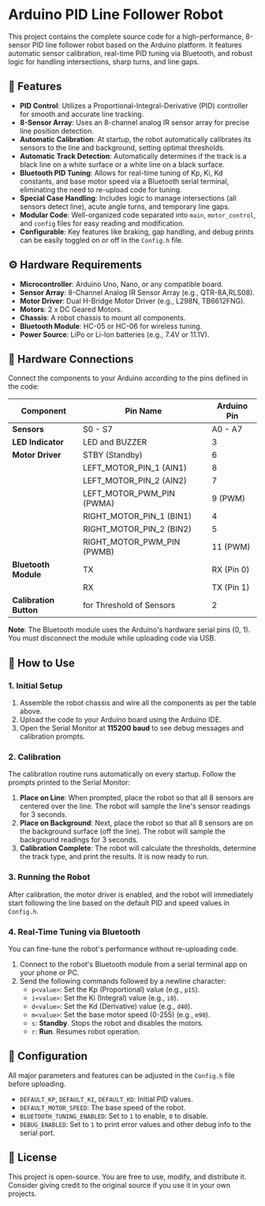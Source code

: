 # Arduino PID Line Follower Robot

This project contains the complete source code for a high-performance, 8-sensor PID line follower robot based on the Arduino platform. It features automatic sensor calibration, real-time PID tuning via Bluetooth, and robust logic for handling intersections, sharp turns, and line gaps.


## 🤖 Features

* **PID Control**: Utilizes a Proportional-Integral-Derivative (PID) controller for smooth and accurate line tracking.
* **8-Sensor Array**: Uses an 8-channel analog IR sensor array for precise line position detection.
* **Automatic Calibration**: At startup, the robot automatically calibrates its sensors to the line and background, setting optimal thresholds.
* **Automatic Track Detection**: Automatically determines if the track is a black line on a white surface or a white line on a black surface.
* **Bluetooth PID Tuning**: Allows for real-time tuning of Kp, Ki, Kd constants, and base motor speed via a Bluetooth serial terminal, eliminating the need to re-upload code for tuning.
* **Special Case Handling**: Includes logic to manage intersections (all sensors detect line), acute angle turns, and temporary line gaps.
* **Modular Code**: Well-organized code separated into `main`, `motor_control`, and `config` files for easy reading and modification.
* **Configurable**: Key features like braking, gap handling, and debug prints can be easily toggled on or off in the `Config.h` file.

## ⚙️ Hardware Requirements

* **Microcontroller**: Arduino Uno, Nano, or any compatible board.
* **Sensor Array**: 8-Channel Analog IR Sensor Array (e.g., QTR-8A,RLS08).
* **Motor Driver**: Dual H-Bridge Motor Driver (e.g., L298N, TB6612FNG).
* **Motors**: 2 x DC Geared Motors.
* **Chassis**: A robot chassis to mount all components.
* **Bluetooth Module**: HC-05 or HC-06 for wireless tuning.
* **Power Source**: LiPo or Li-Ion batteries (e.g., 7.4V or 11.1V).

## 🔌 Hardware Connections

Connect the components to your Arduino according to the pins defined in the code:

| Component             | Pin Name              | Arduino Pin |
| --------------------- | --------------------- | ----------- |
| **Sensors** | S0 - S7               | A0 - A7     |
| **LED Indicator** | LED and BUZZER                   | 3           |
| **Motor Driver** | STBY (Standby)        | 6           |
|                       | LEFT\_MOTOR\_PIN\_1 (AIN1)  | 8           |
|                       | LEFT\_MOTOR\_PIN\_2 (AIN2)  | 7           |
|                       | LEFT\_MOTOR\_PWM\_PIN (PWMA) | 9 (PWM)     |
|                       | RIGHT\_MOTOR\_PIN\_1 (BIN1) | 4           |
|                       | RIGHT\_MOTOR\_PIN\_2 (BIN2) | 5           |
|                       | RIGHT\_MOTOR\_PWM\_PIN (PWMB) | 11 (PWM)    |
| **Bluetooth Module** | TX                    | RX (Pin 0)  |
|                       | RX                    | TX (Pin 1)  |
| **Calibration Button** | for Threshold of Sensors                    | 2  |

**Note**: The Bluetooth module uses the Arduino's hardware serial pins (0, 1). You must disconnect the module while uploading code via USB.

## 🚀 How to Use

### 1. Initial Setup
1.  Assemble the robot chassis and wire all the components as per the table above.
2.  Upload the code to your Arduino board using the Arduino IDE.
3.  Open the Serial Monitor at **115200 baud** to see debug messages and calibration prompts.

### 2. Calibration
The calibration routine runs automatically on every startup. Follow the prompts printed to the Serial Monitor:
1.  **Place on Line**: When prompted, place the robot so that all 8 sensors are centered over the line. The robot will sample the line's sensor readings for 3 seconds.
2.  **Place on Background**: Next, place the robot so that all 8 sensors are on the background surface (off the line). The robot will sample the background readings for 3 seconds.
3.  **Calibration Complete**: The robot will calculate the thresholds, determine the track type, and print the results. It is now ready to run.

### 3. Running the Robot
After calibration, the motor driver is enabled, and the robot will immediately start following the line based on the default PID and speed values in `Config.h`.

### 4. Real-Time Tuning via Bluetooth
You can fine-tune the robot's performance without re-uploading code.
1.  Connect to the robot's Bluetooth module from a serial terminal app on your phone or PC.
2.  Send the following commands followed by a newline character:
    * `p<value>`: Set the Kp (Proportional) value (e.g., `p15`).
    * `i<value>`: Set the Ki (Integral) value (e.g., `i0`).
    * `d<value>`: Set the Kd (Derivative) value (e.g., `d40`).
    * `m<value>`: Set the base motor speed (0-255) (e.g., `m90`).
    * `s`: **Standby**. Stops the robot and disables the motors.
    * `r`: **Run**. Resumes robot operation.

## 🔧 Configuration

All major parameters and features can be adjusted in the `Config.h` file before uploading.

* `DEFAULT_KP`, `DEFAULT_KI`, `DEFAULT_KD`: Initial PID values.
* `DEFAULT_MOTOR_SPEED`: The base speed of the robot.
* `BLUETOOTH_TUNING_ENABLED`: Set to `1` to enable, `0` to disable.
* `DEBUG_ENABLED`: Set to `1` to print error values and other debug info to the serial port.

## 📜 License

This project is open-source. You are free to use, modify, and distribute it. Consider giving credit to the original source if you use it in your own projects.
